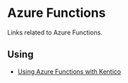 # Azure Functions
Links related to Azure Functions.

## Using
- [Using Azure Functions with Kentico](https://devnet.kentico.com/articles/using-azure-functions-with-kentico)
